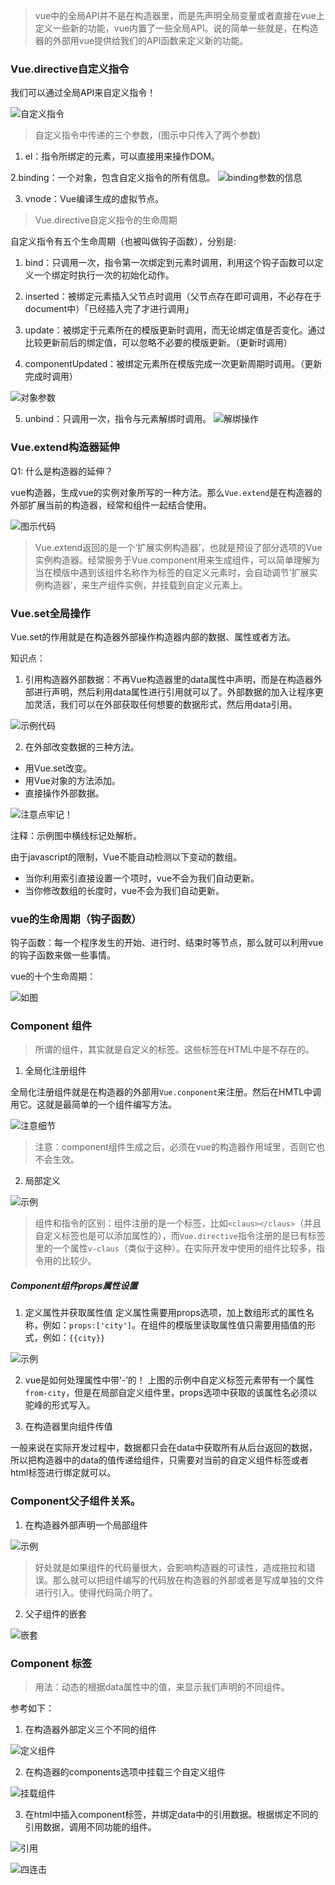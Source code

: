 > vue中的全局API并不是在构造器里，而是先声明全局变量或者直接在vue上定义一些新的功能，vue内置了一些全局API。说的简单一些就是，在构造器的外部用vue提供给我们的API函数来定义新的功能。

### Vue.directive自定义指令

我们可以通过全局API来自定义指令！

![自定义指令](https://upload-images.jianshu.io/upload_images/5030047-633b0edce1bccb00.png?imageMogr2/auto-orient/strip%7CimageView2/2/w/1240)

> 自定义指令中传递的三个参数，(图示中只传入了两个参数)

1. el：指令所绑定的元素，可以直接用来操作DOM。

2.binding：一个对象，包含自定义指令的所有信息。
![binding参数的信息](https://upload-images.jianshu.io/upload_images/5030047-f486fc425a8a31e4.png?imageMogr2/auto-orient/strip%7CimageView2/2/w/1240)

3. vnode：Vue编译生成的虚拟节点。

>  Vue.directive自定义指令的生命周期

自定义指令有五个生命周期（也被叫做钩子函数），分别是:
1. bind：只调用一次，指令第一次绑定到元素时调用，利用这个钩子函数可以定义一个绑定时执行一次的初始化动作。

2. inserted：被绑定元素插入父节点时调用（父节点存在即可调用，不必存在于document中）「已经插入完了才进行调用」

3. update：被绑定于元素所在的模版更新时调用，而无论绑定值是否变化。通过比较更新前后的绑定值，可以忽略不必要的模版更新。（更新时调用）

4. componentUpdated：被绑定元素所在模版完成一次更新周期时调用。（更新完成时调用）



![对象参数](https://upload-images.jianshu.io/upload_images/5030047-591f23e736be2047.png?imageMogr2/auto-orient/strip%7CimageView2/2/w/1240)

5. unbind：只调用一次，指令与元素解绑时调用。 
![解绑操作](https://upload-images.jianshu.io/upload_images/5030047-e09aa8a00e89d209.png?imageMogr2/auto-orient/strip%7CimageView2/2/w/1240)



### Vue.extend构造器延伸

Q1: 什么是构造器的延伸？

vue构造器，生成vue的实例对象所写的一种方法。那么`Vue.extend`是在构造器的外部扩展当前的构造器，经常和组件一起结合使用。



![图示代码](https://upload-images.jianshu.io/upload_images/5030047-464d8bf87e6af720.png?imageMogr2/auto-orient/strip%7CimageView2/2/w/1240)


> Vue.extend返回的是一个‘扩展实例构造器’，也就是预设了部分选项的Vue实例构造器。经常服务于Vue.component用来生成组件，可以简单理解为当在模版中遇到该组件名称作为标签的自定义元素时，会自动调节‘扩展实例构造器’，来生产组件实例，并挂载到自定义元素上。

### Vue.set全局操作

Vue.set的作用就是在构造器外部操作构造器内部的数据、属性或者方法。

知识点：

1. 引用构造器外部数据：不再Vue构造器里的data属性中声明，而是在构造器外部进行声明，然后利用data属性进行引用就可以了。外部数据的加入让程序更加灵活，我们可以在外部获取任何想要的数据形式，然后用data引用。

![示例代码](https://upload-images.jianshu.io/upload_images/5030047-cbfc39e1f53f7d3f.png?imageMogr2/auto-orient/strip%7CimageView2/2/w/1240)


2. 在外部改变数据的三种方法。

- 用Vue.set改变。
- 用Vue对象的方法添加。
- 直接操作外部数据。


![注意点牢记！](https://upload-images.jianshu.io/upload_images/5030047-d9aebba1c59c4516.png?imageMogr2/auto-orient/strip%7CimageView2/2/w/1240)

注释：示例图中横线标记处解析。

由于javascript的限制，Vue不能自动检测以下变动的数组。
- 当你利用索引直接设置一个项时，vue不会为我们自动更新。
- 当你修改数组的长度时，vue不会为我们自动更新。


### vue的生命周期（钩子函数）

钩子函数：每一个程序发生的开始、进行时、结束时等节点，那么就可以利用vue的钩子函数来做一些事情。

vue的十个生命周期：

![如图](https://upload-images.jianshu.io/upload_images/5030047-2a6202ecf9f0d2f9.png?imageMogr2/auto-orient/strip%7CimageView2/2/w/1240)

### Component 组件

> 所谓的组件，其实就是自定义的标签。这些标签在HTML中是不存在的。

1. 全局化注册组件

全局化注册组件就是在构造器的外部用`Vue.conponent`来注册。然后在HMTL中调用它。这就是最简单的一个组件编写方法。

![注意细节](https://upload-images.jianshu.io/upload_images/5030047-172b78dba0e8c14f.png?imageMogr2/auto-orient/strip%7CimageView2/2/w/1240)

> 注意：component组件生成之后，必须在vue的构造器作用域里，否则它也不会生效。

2. 局部定义

![示例](https://upload-images.jianshu.io/upload_images/5030047-0ecbad8f8c4a9e35.png?imageMogr2/auto-orient/strip%7CimageView2/2/w/1240)

> 组件和指令的区别：组件注册的是一个标签，比如`<claus></claus>`（并且自定义标签也是可以添加属性的），而`Vue.directive`指令注册的是已有标签里的一个属性`v-claus`（类似于这种）。在实际开发中使用的组件比较多，指令用的比较少。


##### Component组件props属性设置

1. 定义属性并获取属性值
定义属性需要用props选项，加上数组形式的属性名称，例如：`props:['city']`。在组件的模版里读取属性值只需要用插值的形式，例如：`{{city}}`

![示例](https://upload-images.jianshu.io/upload_images/5030047-ea0a7de266a6d6dd.png?imageMogr2/auto-orient/strip%7CimageView2/2/w/1240)

2. vue是如何处理属性中带‘-’的！ 
上图的示例中自定义标签元素带有一个属性`from-city`，但是在局部自定义组件里，props选项中获取的该属性名必须以驼峰的形式写入。

3. 在构造器里向组件传值

一般来说在实际开发过程中，数据都只会在data中获取所有从后台返回的数据，所以把构造器中的data的值传递给组件，只需要对当前的自定义组件标签或者html标签进行绑定就可以。


### Component父子组件关系。

1. 在构造器外部声明一个局部组件


![示例](https://upload-images.jianshu.io/upload_images/5030047-98318f8e19b0912d.png?imageMogr2/auto-orient/strip%7CimageView2/2/w/1240)

> 好处就是如果组件的代码量很大，会影响构造器的可读性，造成拖拉和错误。那么就可以把组件编写的代码放在构造器的外部或者是写成单独的文件进行引入。使得代码简介明了。

2. 父子组件的嵌套

![嵌套](https://upload-images.jianshu.io/upload_images/5030047-96625763c032d240.png?imageMogr2/auto-orient/strip%7CimageView2/2/w/1240)

### Component 标签

> 用法：动态的根据data属性中的值，来显示我们声明的不同组件。

参考如下：

1. 在构造器外部定义三个不同的组件

![定义组件](https://upload-images.jianshu.io/upload_images/5030047-c290d399c39f0498.png?imageMogr2/auto-orient/strip%7CimageView2/2/w/1240)

2. 在构造器的components选项中挂载三个自定义组件

![挂载组件](https://upload-images.jianshu.io/upload_images/5030047-c0963084e82b8d98.png?imageMogr2/auto-orient/strip%7CimageView2/2/w/1240)

3. 在html中插入component标签，并绑定data中的引用数据。根据绑定不同的引用数据，调用不同功能的组件。

![引用](https://upload-images.jianshu.io/upload_images/5030047-2543d737c0e50ea7.png?imageMogr2/auto-orient/strip%7CimageView2/2/w/1240)


![四连击](https://upload-images.jianshu.io/upload_images/5030047-f854d93b17893ce8.png?imageMogr2/auto-orient/strip%7CimageView2/2/w/1240)


